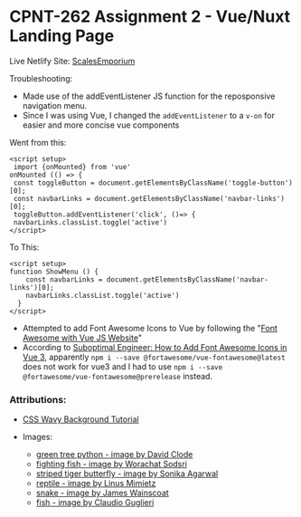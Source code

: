 # CPNT-262 Assignment 2 - Vue/Nuxt Landing Page

Live Netlify Site:  [ScalesEmporium](https://majestic-horse-ca27b9.netlify.app/)

Troubleshooting: 
 - Made use of the addEventListener JS function for the reposponsive navigation menu.
 - Since I was using Vue, I changed the `addEventListener` to a `v-on` for easier and more concise vue components

 Went from this:
 ```
 <script setup>
  import {onMounted} from 'vue'
onMounted (() => {
  const toggleButton = document.getElementsByClassName('toggle-button')[0];
  const navbarLinks = document.getElementsByClassName('navbar-links')[0];
  toggleButton.addEventListener('click', ()=> {
  navbarLinks.classList.toggle('active')
</script>
 ```
To This:
```
<script setup>
function ShowMenu () {
    const navbarLinks = document.getElementsByClassName('navbar-links')[0];
    navbarLinks.classList.toggle('active')
  }
</script>
```
- Attempted to add Font Awesome Icons to Vue by following the "[Font Awesome with Vue JS Website](https://fontawesome.com/docs/web/use-with/vue/)"
 - According to [Suboptimal Engineer: How to Add Font Awesome Icons in Vue 3](https://www.youtube.com/watch?v=MoDIpTuRWfM&t=704s), apparently `npm i --save @fortawesome/vue-fontawesome@latest` does not work for vue3 and I had to use `npm i --save @fortawesome/vue-fontawesome@prerelease` instead.



### Attributions:

 - [CSS Wavy Background Tutorial ](https://www.youtube.com/watch?v=0QTzTOJCzLY)

 - Images:
    - [green tree python - image by David Clode](https://unsplash.com/photos/5uU8HSpfwkI)
    - [fighting fish - image by Worachat Sodsri](https://unsplash.com/photos/nCz_ZgnbtaE)
    - [striped tiger butterfly - image by Sonika Agarwal](https://unsplash.com/photos/WBPcT5DC8wo)
    - [reptile - image by Linus Mimietz](https://unsplash.com/photos/7xm5J9FbZmw)
    - [snake - image by James Wainscoat](https://unsplash.com/photos/97UtyhmVjr4)
    - [fish - image by Claudio Guglieri](https://unsplash.com/photos/K2RH1QZdLF4)